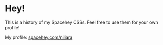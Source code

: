 # Hey!

This is a history of my Spacehey CSSs. Feel free to use them for your own profile!

My profile: [spacehey.com/niliara](https://spacehey.com/niliara)
